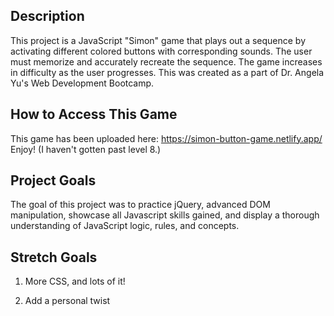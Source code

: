 ## Description

This project is a JavaScript "Simon" game that plays out a sequence by activating different colored buttons with corresponding sounds. The user must memorize and accurately recreate the sequence. The game increases in difficulty as the user progresses. This was created as a part of Dr. Angela Yu's Web Development Bootcamp.

## How to Access This Game

This game has been uploaded here: https://simon-button-game.netlify.app/ Enjoy! (I haven't gotten past level 8.)

## Project Goals

The goal of this project was to practice jQuery, advanced DOM manipulation, showcase all Javascript skills gained, and display a thorough understanding of JavaScript logic, rules, and concepts.

## Stretch Goals

1. More CSS, and lots of it!

2. Add a personal twist
